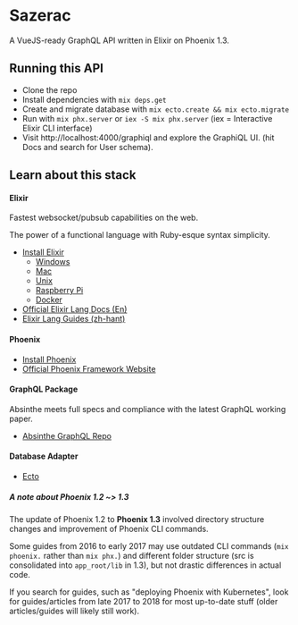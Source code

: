 # Sazerac

A VueJS-ready GraphQL API written in Elixir on Phoenix 1.3.

## Running this API

* Clone the repo
* Install dependencies with `mix deps.get`
* Create and migrate database with `mix ecto.create && mix ecto.migrate`
* Run with `mix phx.server` or `iex -S mix phx.server` (iex = Interactive Elixir CLI interface)
* Visit http://localhost:4000/graphiql and explore the GraphiQL UI. (hit Docs and search for User schema).

## Learn about this stack

#### Elixir

Fastest websocket/pubsub capabilities on the web.

The power of a functional language with Ruby-esque syntax simplicity.

* [Install Elixir](https://elixir-lang.org/install.html)
  - [Windows](https://elixir-lang.org/install.html#windows)
  - [Mac](https://elixir-lang.org/install.html#mac-os-x)
  - [Unix](https://elixir-lang.org/install.html#unix-and-unix-like)
  - [Raspberry Pi](https://elixir-lang.org/install.html#raspberry-pi)
  - [Docker](https://elixir-lang.org/install.html#docker)
* [Official Elixir Lang Docs (En)](https://elixir-lang.org/)
* [Elixir Lang Guides (zh-hant)](https://elixirschool.com/zh-hant/)

#### Phoenix

* [Install Phoenix](https://hexdocs.pm/phoenix/installation.html)
* [Official Phoenix Framework Website](http://www.phoenixframework.org/)

#### GraphQL Package

Absinthe meets full specs and compliance with the latest GraphQL working paper.

* [Absinthe GraphQL Repo](https://github.com/absinthe-graphql/absinthe)

#### Database Adapter
* [Ecto](https://github.com/elixir-ecto/ecto)

##### A note about Phoenix 1.2 ~> 1.3

The update of Phoenix 1.2 to **Phoenix 1.3** involved directory structure changes and improvement of Phoenix CLI commands.

Some guides from 2016 to early 2017 may use outdated CLI commands (`mix phoenix.` rather than `mix phx.`) and different folder structure (src is consolidated into `app_root/lib` in 1.3), but not drastic differences in actual code.

If you search for guides, such as "deploying Phoenix with Kubernetes", look for guides/articles from late 2017 to 2018 for most up-to-date stuff (older articles/guides will likely still work).
